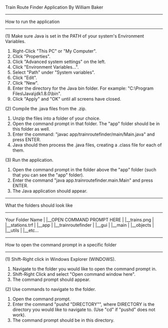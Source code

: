 Train Route Finder Application
By William Baker

-----------------------------------------------------------

How to run the application

-----------------------------------------------------------

(1) Make sure Java is set in the PATH of your system's Environment Variables.

1. Right-Click "This PC" or "My Computer".
2. Click "Properties".
3. Click "Advanced system settings" on the left.
4. Click "Environment Variables...".
5. Select "Path" under "System variables".
6. Click "Edit".
7. Click "New".
8. Enter the directory for the Java bin folder. For example: "C:\Program Files\Java\jdk1.8.0\bin".
9. Click "Apply" and "OK" until all screens have closed.

(2) Compile the .java files from the .zip.

1. Unzip the files into a folder of your choice.
2. Open the command prompt in that folder. The "app" folder should be in this folder as well.
3. Enter the command: "javac app/trainroutefinder/main/Main.java" and press ENTER.
4. Java should then process the .java files, creating a .class file for each of them.

(3) Run the application.

1. Open the command prompt in the folder above the "app" folder (such that you can see the "app" folder).
2. Enter the command "java app.trainroutefinder.main.Main" and press ENTER.
3. The Java application should appear.

-----------------------------------------------------------

What the folders should look like

-----------------------------------------------------------

Your Folder Name
|
|__OPEN COMMAND PROMPT HERE
|
|__trains.png
|
|__stations.trf
|
|__app
   |
   |__trainroutefinder
      |
      |__gui
      |
      |__main
      |
      |__objects
      |
      |__utils
      |
      |__etc...

-----------------------------------------------------------

How to open the command prompt in a specific folder

-----------------------------------------------------------

(1) Shift-Right click in Windows Explorer (WINDOWS).

1. Navigate to the folder you would like to open the command prompt in.
2. Shift-Right Click and select "Open command window here".
3. The command prompt should appear.

(2) Use commands to navigate to the folder.

1. Open the command prompt.
2. Enter the command "pushd "DIRECTORY"", where DIRECTORY is the directory you would like to navigate to. (Use "cd" if "pushd" does not work).
3. The command prompt should be in this directory.
